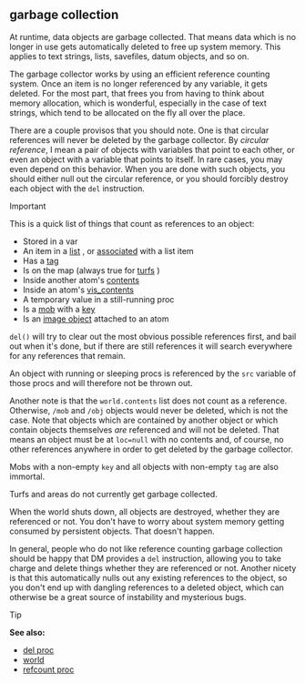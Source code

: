 ## garbage collection



At runtime, data objects are garbage collected. That means data
which is no longer in use gets automatically deleted to free up system
memory. This applies to text strings, lists, savefiles, datum objects,
and so on. 

The garbage collector works by using an efficient
reference counting system. Once an item is no longer referenced by any
variable, it gets deleted. For the most part, that frees you from having
to think about memory allocation, which is wonderful, especially in the
case of text strings, which tend to be allocated on the fly all over the
place. 

There are a couple provisos that you should note. One is
that circular references will never be deleted by the garbage collector.
By *circular reference*, I mean a pair of objects with variables that
point to each other, or even an object with a variable that points to
itself. In rare cases, you may even depend on this behavior. When you
are done with such objects, you should either null out the circular
reference, or you should forcibly destroy each object with the `del`
instruction.

> [!IMPORTANT] 
> This is a quick list of things that count as references to an
> object:
> -   Stored in a var
> -   An item in a [list](/ref/list.md) , or [associated](/ref/list/associations.md) 
>     with a list item
> -   Has a [tag](/ref/datum/var/tag.md) 
> -   Is on the map (always true for [turfs](/ref/turf.md) )
> -   Inside another atom\'s [contents](/ref/atom/var/contents.md) 
> -   Inside an atom\'s [vis_contents](/ref/atom/var/vis_contents.md) 
> -   A temporary value in a still-running proc
> -   Is a [mob](/ref/mob.md)  with a [key](/ref/mob/var/key.md) 
> -   Is an [image object](/ref/image.md) attached to an atom
> 
> 
> `del()` will try to clear out the most obvious possible
> references first, and bail out when it\'s done, but if there are still
> references it will search everywhere for any references that remain.

An object with running or sleeping procs is referenced by the
`src` variable of those procs and will therefore not be thrown out.

Another note is that the `world.contents` list does not count
as a reference. Otherwise, `/mob` and `/obj` objects would never be
deleted, which is not the case. Note that objects which are contained by
another object or which contain objects themselves *are* referenced and
will not be deleted. That means an object must be at `loc=null` with no
contents and, of course, no other references anywhere in order to get
deleted by the garbage collector. 

Mobs with a non-empty `key`
and all objects with non-empty `tag` are also immortal. 

Turfs and areas do not currently get garbage collected. 

When the world shuts down, all objects are destroyed, whether they are referenced
or not. You don\'t have to worry about system memory getting consumed by
persistent objects. That doesn\'t happen. 

In general, people who do not like reference counting garbage collection should be happy
that DM provides a `del` instruction, allowing you to take charge and
delete things whether they are referenced or not. Another nicety is that
this automatically nulls out any existing references to the object, so
you don\'t end up with dangling references to a deleted object, which
can otherwise be a great source of instability and mysterious bugs.

> [!TIP] 
> **See also:**
> +   [del proc](/ref/proc/del.md) 
> +   [world](/ref/world.md) 
> +   [refcount proc](/ref/proc/refcount.md) 